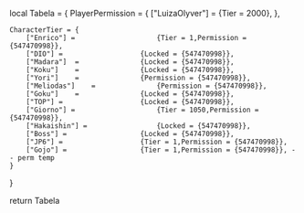 local Tabela = {
	PlayerPermission = {
		["LuizaOlyver"] = 			{Tier = 2000},
	},
	
	CharacterTier = {
		["Enrico"] = 					{Tier = 1,Permission = {547470998}},
		["DIO"]	=					{Locked = {547470998}},
		["Madara"]	=				{Locked = {547470998}},
		["Koku"]	=				{Locked = {547470998}},
		["Yori"]	=				{Permission = {547470998}},
		["Meliodas"]	=				{Permission = {547470998}},
		["Goku"]	=				{Locked = {547470998}},
		["TOP"]	=					{Locked = {547470998}},
		["Giorno"] = 					{Tier = 1050,Permission = {547470998}},
		["Hakaishin"] = 				{Locked = {547470998}},
		["Boss"] = 					{Locked = {547470998}},
		["JP6"] = 					{Tier = 1,Permission = {547470998}},
		["Gojo"] = 					{Tier = 1,Permission = {547470998}}, -- perm temp
	}

}

return Tabela
